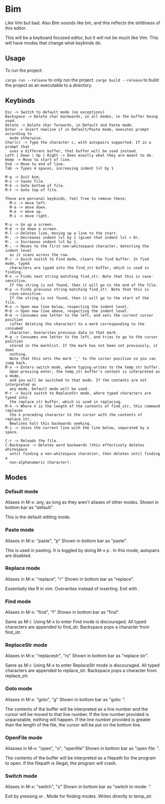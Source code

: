 # Bim

Like Vim but bad.
Also Bim sounds like bin, and this reflects the shittiness of this editor.

This will be a keyboard focused editor, but it will not be much like Vim.
This will have modes that change what keybinds do.

## Usage

To run the project:

`cargo run --release` to only run the project.
`cargo build --release` to build the project as an executable to a directory.

## Keybinds

```
Esc -> Switch to default mode (no exceptions)
Backspace -> Delete char backwards, in all modes, in the buffer being used.
Delete -> Delete char forwards, in Default and Paste mode.
Enter -> Insert newline if in Default/Paste mode, executes prompt according to
  mode otherwise.
Char(c) -> Type the character c, with autopairs supported. If in a prompt that
  uses a different buffer, that buffer will be used instead.
Left | Down | Up | Right -> Does exactly what they are meant to do.
Home -> Move to start of line.
End -> Move to end of line.
Tab -> Types 4 spaces, increasing indent lvl by 1

M-q -> Quit bim.
M-s -> Saves file.
M-b -> Goto bottom of file.
M-t -> Goto top of file.

These are personal keybinds, feel free to remove these:
  M-c -> move left.
  M-a -> move down.
  M-e -> move up.
  M-i -> move right.

M-u -> Go up a screen.
M-d -> Go down a screen.
M-l -> Deletes line, moving up a line to the start.
M-, -> Decreases indent lvl by 1 (given that indent lvl > 0).
M-. -> Increases indent lvl by 1.
M-; -> Moves to the first non-whitespace character, detecting the indent level
  as it scans across the row.
M-/ -> Quick switch to Find mode, clears the find buffer. In find mode, typed
  characters are typed into the find_str buffer, which is used in finding.
M-n -> Finds next string matching find_str. Note that this is case-sensitive.
  If the string is not found, then it will go to the end of the file.
M-p -> Finds previous string matching find_str. Note that this is
  case-sensitive.
  If the string is not found, then it will go to the start of the file.
M-o -> Open new line below, respecting the indent level.
M-O -> Open new line above, respecting the indent level.
M-m -> Consumes one letter to the left, and sets the current cursor position
  (after deleting the character) to a mark corresponding to the consumed
  character. Overwrites previous data in that mark.
M-g -> Consumes one letter to the left, and tries to go to the cursor position
  stored in the marklist. If the mark has not been set previously, it does
  nothing.
  Note that this sets the mark '_' to the cursor position so you can jump back.
M-x -> Enters switch mode, where typing writes to the temp_str buffer.
  Upon pressing enter, the temp_str buffer's content is interpreted as a mode,
  and you will be switched to that mode. If the contents are not interpreted as
  any mode, Default mode will be used.
M-r -> Quick switch to ReplaceStr mode, where typed characters are typed into
  the replace_str buffer, which is used in replacing.
M-h -> Where n is the length of the contents of find_str, this command replaces
  the n preceding character to the cursor with the contents of replace_str.
  Newlines halt this backwards seeking.
M-j -> Joins the current line with the line below, separated by a space.

C-r -> Reloads the file.
C-Backspace -> Deletes word backwards (this effectively deletes whitespace
  until finding a non-whitespace charatcer, then deletes until finding a
  non-alphanumeric character).
```

## Modes

### Default mode

Aliases in M-x: any, as long as they aren't aliases of other modes.
Shown in bottom bar as "default".

This is the default editing mode.

### Paste mode

Aliases in M-x: "paste", "p"
Shown in bottom bar as "paste".

This is used in pasting. It is toggled by doing M-x p <enter>.
In this mode, autopairs are disabled.

### Replace mode

Aliases in M-x: "replace", "r"
Shown in bottom bar as "replace".

Essentially like R in vim. Overwrites instead of inserting.
Exit with <esc>.

### Find mode

Aliases in M-x: "find", "f"
Shown in bottom bar as "find".

Same as M-/. Using M-x to enter Find mode is discouraged.
All typed characters are appended to find_str.
Backspace pops a character from find_str.

### ReplaceStr mode

Aliases in M-x: "replacestr", "rs"
Shown in bottom bar as "replace str".

Same as M-r. Using M-x to enter ReplaceStr mode is discouraged.
All typed characters are appended to replace_str.
Backspace pops a character from replace_str.

### Goto mode

Aliases in M-x: "goto", "g"
Shown in bottom bar as "goto: ".

The contents of the buffer will be interpreted as a line number and the cursor
will be moved to that line number.
If the line number provided is unparseable, nothing will happen.
If the line number provided is greater than the length of the file, the cursor
will be put on the bottom line.

### OpenFile mode

Aliasses in M-x: "open", "o", "openfile"
Shown in bottom bar as "open file: ".

The contents of the buffer will be interpreted as a filepath for the program to
open.
If the filepath is illegal, the program will crash.

### Switch mode

Aliases in M-x: "switch", "s"
Shown in bottom bar as "switch to mode: ".

Exit by pressing <enter> or <esc>.
Mode for finding modes.
Writes directly to temp_str.

